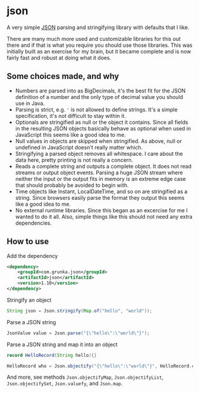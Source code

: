 # json
A very simple [JSON](https://www.json.org/) parsing and stringifying library with defaults that I like.

There are many much more used and customizable libraries for this out there and if that is what you require you should use those libraries. This was initially built as an exercise for my brain, but it became complete and is now fairly fast and robust at doing what it does.

## Some choices made, and why
- Numbers are parsed into as BigDecimals, it's the best fit for the JSON definition of a number and the only type of decimal value you should use in Java.
- Parsing is strict, e.g. `'` is not allowed to define strings. It's a simple specification, it's not difficult to stay within it.
- Optionals are stringified as null or the object it contains. Since all fields in the resulting JSON objects basically behave as optional when used in JavaScript this seems like a good idea to me.
- Null values in objects are skipped when stringified. As above, null or undefined in JavaScript doesn't really matter which.
- Stringifying a parsed object removes all whitespace. I care about the data here, pretty printing is not really a concern.
- Reads a complete string and outputs a complete object. It does not read streams or output object events. Parsing a huge JSON stream where neither the input or the output fits in memory is an extreme edge case that should probably be avoided to begin with.
- Time objects like Instant, LocalDateTime, and so on are stringified as a string. Since browsers easily parse the format they output this seems like a good idea to me.
- No external runtime libraries. Since this began as an excercise for me I wanted to do it all. Also, simple things like this should not need any extra dependencies.

## How to use

Add the dependency

```xml
<dependency>
    <groupId>com.grunka.json</groupId>
    <artifactId>json</artifactId>
    <version>1.10</version>
</dependency>
```

Stringify an object
```java
String json = Json.stringify(Map.of("hello", "world")); 
```

Parse a JSON string
```java
JsonValue value = Json.parse("{\"hello\":\"world\"}");
```

Parse a JSON string and map it into an object
```java
record HelloRecord(String hello){}

HelloRecord who = Json.objectify("{\"hello\":\"world\"}", HelloRecord.class);
```

And more, see methods `Json.objectifyMap`, `Json.objectifyList`, `Json.objectifySet`, `Json.valuefy`, and `Json.map`.
